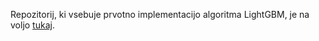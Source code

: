 Repozitorij, ki vsebuje prvotno implementacijo algoritma LightGBM, je na voljo <a href="https://github.com/julijanjug/instacart-recommender">tukaj</a>.

